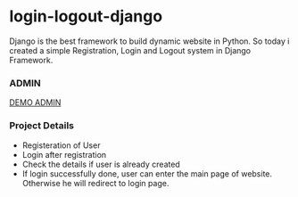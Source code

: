 # login-logout-django
Django is the best framework to build dynamic website in Python. So today i created a simple Registration, Login and Logout system in Django Framework.

### ADMIN
[DEMO ADMIN](https://dev.to/madhubankhatri)

### Project Details
* Registeration of User
* Login after registration
* Check the details if user is already created
* If login successfully done, user can enter the main page of website. Otherwise he will redirect to login page.
